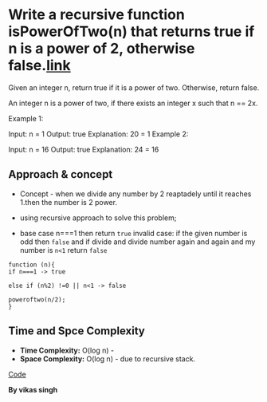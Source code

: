 # Write a recursive function isPowerOfTwo(n) that returns true if n is a power of 2, otherwise false.[link](https://leetcode.com/problems/power-of-two/description/)

Given an integer n, return true if it is a power of two. Otherwise, return false.

An integer n is a power of two, if there exists an integer x such that n == 2x.

 

Example 1:

Input: n = 1
Output: true
Explanation: 20 = 1
Example 2:

Input: n = 16
Output: true
Explanation: 24 = 16


## Approach & concept
- Concept - when we divide any number by 2 reaptadely until it reaches 1.then the number is 2 power.

- using recursive approach to solve this problem;
- base case n===1 then return `true` invalid case: if the given number is odd then `false` and if divide and divide number again and again and my number is `n<1` return `false`

```
function (n){
if n===1 -> true

else if (n%2) !=0 || n<1 -> false

poweroftwo(n/2);
}
```

## Time and Spce Complexity
- **Time Complexity:** O(log n) - 
- **Space Complexity:** O(log n) - due to recursive stack.

[Code](./solution.js)

**By vikas singh**